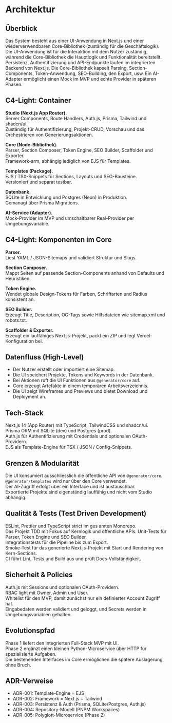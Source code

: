 [//]: # (04 – Architektur)

[//]: # (Zweck: 80/20-Architekturbild + Technologie-Entscheide + Qualitätsmassnahmen.)

[//]: # (Inhalt: Überblick, C4-Light, Daten-/Ablauf, Tech-Stack, Grenzen, ADR-Verweise.)

[//]: # (Done: Leser versteht Hauptbausteine & Flüsse in 5 Minuten. Keine Implementierungsdetails.)

# Architektur

## Überblick

Das System besteht aus einer UI-Anwendung in Next.js und einer wiederverwendbaren Core-Bibliothek (zuständig für die
Geschäftslogik).  
Die UI-Anwendung ist für die Interaktion mit dem Nutzer zuständig, während die Core-Bibliothek die Hauptlogik und
Funktionalität bereitstellt.
Persistenz, Authentifizierung und API-Endpunkte laufen im integrierten Backend von Next.js.
Die Core-Bibliothek kapselt Parsing, Section-Components, Token-Anwendung, SEO-Building, den Export, usw.
Ein AI-Adapter ermöglicht einen Mock im MVP und echte Provider in späteren Phasen.

## C4-Light: Container

**Studio (Next.js App Router).**  
Server Components, Route Handlers, Auth.js, Prisma, Tailwind und shadcn/ui.  
Zuständig für Authentifizierung, Projekt-CRUD, Vorschau und das Orchestrieren von Generierungsaktionen.

**Core (Node-Bibliothek).**  
Parser, Section Composer, Token Engine, SEO Builder, Scaffolder und Exporter.  
Framework-arm, abhängig lediglich von EJS für Templates.

**Templates (Package).**  
EJS / TSX-Snippets für Sections, Layouts und SEO-Bausteine.  
Versioniert und separat testbar.

**Datenbank.**  
SQLite in Entwicklung und Postgres (Neon) in Produktion.  
Gemanagt über Prisma Migrations.

**AI-Service (Adapter).**  
Mock-Provider im MVP und umschaltbarer Real-Provider per Umgebungsvariable.

## C4-Light: Komponenten im Core

**Parser.**  
Liest YAML / JSON-Sitemaps und validiert Struktur und Slugs.

**Section Composer.**  
Mappt Seiten auf passende Section-Components anhand von Defaults und Heuristiken.

**Token Engine.**  
Wendet globale Design-Tokens für Farben, Schriftarten und Radius konsistent an.

**SEO Builder.**  
Erzeugt Title, Description, OG-Tags sowie Hilfsdateien wie sitemap.xml und robots.txt.

**Scaffolder & Exporter.**  
Erzeugt ein lauffähiges Next.js-Projekt, packt ein ZIP und legt Vercel-Konfiguration bei.

## Datenfluss (High-Level)

- Der Nutzer erstellt oder importiert eine Sitemap.
- Die UI speichert Projekte, Tokens und Keywords in der Datenbank.
- Bei Aktionen ruft die UI Funktionen aus `@generator/core` auf.
- Core erzeugt Artefakte in einem temporären Arbeitsverzeichnis.
- Die UI zeigt Wireframes und Previews und bietet Download und Deployment an.

## Tech-Stack

Next.js 14 (App Router) mit TypeScript, TailwindCSS und shadcn/ui.  
Prisma ORM mit SQLite (dev) und Postgres (prod).  
Auth.js für Authentifizierung mit Credentials und optionalen OAuth-Providern.  
EJS als Template-Engine für TSX / JSON / Config-Snippets.

## Grenzen & Modularität

Die UI konsumiert ausschliesslich die öffentliche API von `@generator/core`.  
`@generator/templates` wird nur über den Core verwendet.  
Der AI-Zugriff erfolgt über ein Interface und ist austauschbar.  
Exportierte Projekte sind eigenständig lauffähig und nicht vom Studio abhängig.

## Qualität & Tests (Test Driven Development)

ESLint, Prettier und TypeScript strict im ges amten Monorepo.  
Das Projekt TDD mit Fokus auf Kernlogik und öffentliche APIs.
Unit-Tests für Parser, Token Engine und SEO Builder.  
Integrationstests für die Pipeline bis zum Export.  
Smoke-Test für das generierte Next.js-Projekt mit Start und Rendering von Kern-Sections.  
CI führt Lint, Tests und Build aus und prüft Docs-Vollständigkeit.

## Sicherheit & Policies

Auth.js mit Sessions und optionalen OAuth-Providern.  
RBAC light mit Owner, Admin und User.  
Whitelist für den MVP, damit zunächst nur ein definierter Account Zugriff hat.  
Eingabedaten werden validiert und geloggt, und Secrets werden in Umgebungsvariablen gehalten.

## Evolutionspfad

Phase 1 liefert den integrierten Full-Stack MVP mit UI.  
Phase 2 ergänzt einen kleinen Python-Microservice über HTTP für spezialisierte Aufgaben.  
Die bestehenden Interfaces im Core ermöglichen die spätere Auslagerung ohne Bruch.

## ADR-Verweise

- ADR-001: Template-Engine = EJS
- ADR-002: Framework = Next.js + Tailwind
- ADR-003: Persistenz & Auth (Prisma, SQLite/Postgres, Auth.js)
- ADR-004: Repository-Modell (PNPM Workspaces)
- ADR-005: Polyglott-Microservice (Phase 2)

